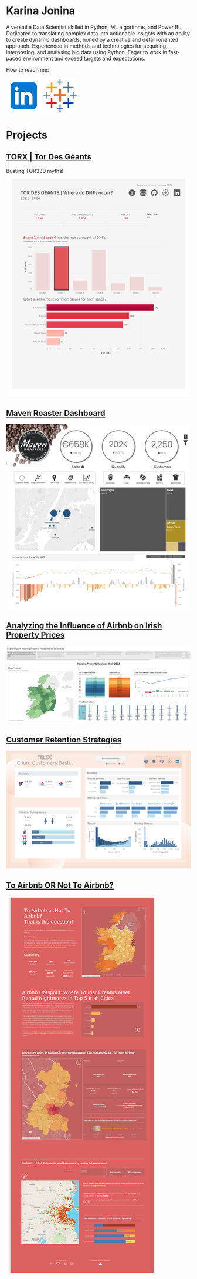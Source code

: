 # Karina Jonina

A versatile Data Scientist skilled in Python, ML algorithms, and Power BI. Dedicated to translating complex data into actionable insights with an ability to create dynamic dashboards, honed by a creative and detail-oriented approach. Experienced in methods and technologies for acquiring, interpreting, and analysing big data using Python. Eager to work in fast-paced environment and exceed targets and expectations. 


How to reach me: 

<a href='https://www.linkedin.com/in/karinajonina/'>
<img src='icons/icon_linkedin.png'/></a>
<a href='https://public.tableau.com/profile/karina.jonina#!/'>
<img src='icons/icon_tableau.png'/></a>

# Projects

## [TORX | Tor Des Géants](http://public.tableau.com/profile/api/publish/TOR330/TOR330)

Busting TOR330 myths!

<img src='https://github.com/kjonina/kjonina/blob/master/icons/TOR330_1.png'></a>


## [Maven Roaster Dashboard](https://public.tableau.com/app/profile/karina.jonina/viz/MavenRoasters_16961961513650/MavenRoaster)

<img src='https://github.com/kjonina/kjonina/blob/master/icons/Maven%20Roaster.png'/></a>

## [Analyzing the Influence of Airbnb on Irish Property Prices](https://github.com/kjonina/Analyzing-the-Influence-of-Airbnb-on-Irish-Property-Prices)

<img src='https://github.com/kjonina/Analyzing-the-Influence-of-Airbnb-on-Irish-Property-Prices/blob/main/screenshots/animation.gif'/></a>

## [Customer Retention Strategies](https://public.tableau.com/app/profile/karina.jonina/viz/TelcoCustomerChurn_17262655000800/Overview)

<img src='https://github.com/kjonina/kjonina/blob/master/icons/Employee%20CHurn.png'></a>

## [To Airbnb OR Not To Airbnb?](https://public.tableau.com/app/profile/karina.jonina/viz/To-Rent-or-Not-To-Rent/Dashboard)

<img src='https://github.com/kjonina/kjonina/blob/master/icons/AIRbnbpng.png'></a>
